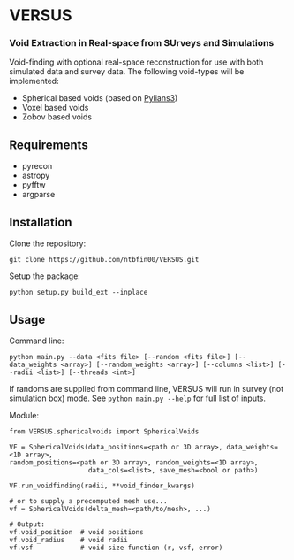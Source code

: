 # VERSUS
### Void Extraction in Real-space from SUrveys and Simulations
Void-finding with optional real-space reconstruction for use with both simulated data and survey data. The following void-types will be implemented:
- Spherical based voids (based on [Pylians3](https://github.com/franciscovillaescusa/Pylians3))
- Voxel based voids
- Zobov based voids

## Requirements

- pyrecon
- astropy
- pyfftw
- argparse

## Installation
Clone the repository:
```
git clone https://github.com/ntbfin00/VERSUS.git
```
Setup the package:
```
python setup.py build_ext --inplace
```


## Usage
Command line:
```
python main.py --data <fits file> [--random <fits file>] [--data_weights <array>] [--random_weights <array>] [--columns <list>] [--radii <list>] [--threads <int>]
```
If randoms are supplied from command line, VERSUS will run in survey (not simulation box) mode. See ```python main.py --help``` for full list of inputs.

Module:
```
from VERSUS.sphericalvoids import SphericalVoids

VF = SphericalVoids(data_positions=<path or 3D array>, data_weights=<1D array>,                                                                          random_positions=<path or 3D array>, random_weights=<1D array>,
                    data_cols=<list>, save_mesh=<bool or path>)

VF.run_voidfinding(radii, **void_finder_kwargs)

# or to supply a precomputed mesh use...
vf = SphericalVoids(delta_mesh=<path/to/mesh>, ...)

# Output:
vf.void_position  # void positions
vf.void_radius    # void radii
vf.vsf            # void size function (r, vsf, error)
```
